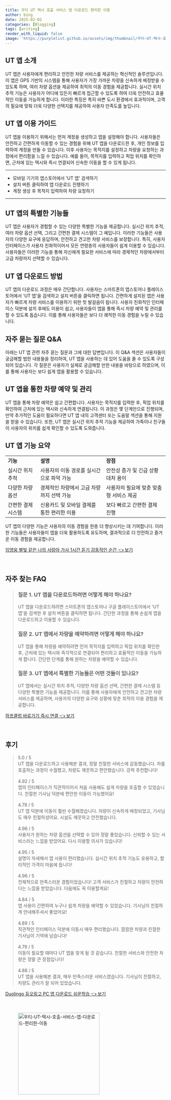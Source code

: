 ```yaml
---
title: 우티 UT 택시 호출 서비스 앱 다운로드 편리한 이동
author: bing
date: 2025-02-02
categories: [Blogging]
tags: [writing]
render_with_liquid: false
image: 'https://purplelist.github.io/assets/img/thumbnail/우티-UT-택시-호출-서비스-앱-다운로드-편리한-이동.webp'
---
```



<h2 id='UT앱소개'>UT 앱 소개</h2>

<p>UT 앱은 사용자에게 편리하고 안전한 차량 서비스를 제공하는 혁신적인 솔루션입니다. 이 앱은 GPS 기반의 시스템을 통해 사용자가 가장 가까운 차량을 신속하게 배정받을 수 있도록 하며, 여러 차량 옵션을 제공하여 최적의 이동 경험을 제공합니다. 실시간 위치 추적 기능은 사용자가 어디에 있든지 빠르게 접근할 수 있도록 하여 더욱 안전하고 효율적인 이동을 가능하게 합니다. 이러한 특징은 특히 바쁜 도시 환경에서 효과적이며, 고객의 필요에 맞춰 더욱 다양한 선택지를 제공하여 사용자 만족도를 높입니다.</p>

<h2 id='이용가이드'>UT 앱 이용 가이드</h2>

<p>UT 앱을 이용하기 위해서는 먼저 계정을 생성하고 앱을 설정해야 합니다. 사용자들은 안전하고 간편하게 이동할 수 있는 경험을 위해 UT 앱을 다운로드한 후, 개인 정보를 입력하여 계정을 만들 수 있습니다. 이후 사용자는 목적지를 설정하고 차량을 요청하는 과정에서 편리함을 느낄 수 있습니다. 예를 들어, 목적지를 입력하고 픽업 위치를 확인하면, 근처에 있는 택시와 즉시 연결되어 신속한 이동을 할 수 있게 됩니다.</p>

<hr />

<ul>
    <li>모바일 기기의 앱스토어에서 'UT 앱' 검색하기</li>
    <li>설치 버튼 클릭하여 앱 다운로드 진행하기</li>
    <li>계정 생성 후 목적지 입력하여 차량 요청하기</li>
</ul>

<hr />

<h2 id='특별한기능'>UT 앱의 특별한 기능들</h2>

<p>UT 앱은 사용자가 경험할 수 있는 다양한 특별한 기능을 제공합니다. 실시간 위치 추적, 여러 차량 옵션 선택, 그리고 간편한 결제 시스템이 그 예입니다. 이러한 기능들은 사용자의 다양한 요구에 응답하며, 안전하고 견고한 차량 서비스를 보장합니다. 특히, 사용자 인터페이스가 사용자 친화적이어서 모든 연령층의 사용자들이 쉽게 이용할 수 있습니다. 사용자들은 이러한 기능을 통해 자신에게 필요한 서비스에 따라 경제적인 차량에서부터 고급 차량까지 선택할 수 있습니다.</p>

<h2 id='다운로드방법'>UT 앱 다운로드 방법</h2>

<p>UT 앱의 다운로드 과정은 매우 간단합니다. 사용자는 스마트폰의 앱스토어나 플레이스토어에서 'UT 앱'을 검색하고 설치 버튼을 클릭하면 됩니다. 간편하게 설치된 앱은 사용자가 빠르게 차량 서비스를 이용하기 위한 첫 발걸음이 됩니다. 사용자 친화적인 인터페이스 덕분에 설치 후에도 이용이 쉽고, 사용자들이 앱을 통해 즉시 차량 예약 및 관리를 할 수 있도록 돕습니다. 이를 통해 사용자들은 보다 더 쾌적한 이동 경험을 누릴 수 있습니다.</p>

<h2 id='자주묻는질문'>자주 묻는 질문 Q&A</h2>

<p>아래는 UT 앱 관련 자주 묻는 질문과 그에 대한 답변입니다. 이 Q&A 섹션은 사용자들이 궁금해할 법한 내용들을 정리하여, UT 앱을 사용하는 데 있어 도움을 줄 수 있도록 구성되어 있습니다. 각 질문은 사용자가 실제로 궁금해할 만한 내용을 바탕으로 하였으며, 이를 통해 사용자는 보다 쉽게 앱을 활용할 수 있습니다.</p>

<h2 id='차량예약'>UT 앱을 통한 차량 예약 및 관리</h2>

<p>UT 앱을 통해 차량 예약은 쉽고 간편합니다. 사용자는 목적지를 입력한 후, 픽업 위치를 확인하여 근처에 있는 택시와 신속하게 연결됩니다. 이 과정은 몇 단계만으로 진행되며, 만약 추가적인 도움이 필요하다면 UT 앱 내의 고객센터 또는 도움말 섹션을 통해 지원을 받을 수 있습니다. 또한, UT 앱은 실시간 위치 추적 기능을 제공하여 가족이나 친구들이 사용자의 위치를 쉽게 확인할 수 있도록 도와줍니다.</p>

<h2 id='특징정리'>UT 앱 기능 요약</h2>

<table>
    <tr>
        <td><b>기능</b></td>
        <td><b>설명</b></td>
        <td><b>장점</b></td>
    </tr>
    <tr>
        <td>실시간 위치 추적</td>
        <td>사용자의 이동 경로를 실시간으로 파악 가능</td>
        <td>안전성 증가 및 긴급 상황 대처 용이</td>
    </tr>
    <tr>
        <td>다양한 차량 옵션</td>
        <td>경제적인 차량에서 고급 차량까지 선택 가능</td>
        <td>사용자의 필요에 맞춘 맞춤형 서비스 제공</td>
    </tr>
    <tr>
        <td>간편한 결제 시스템</td>
        <td>신용카드 및 모바일 결제를 통한 편리한 이용</td>
        <td>보다 빠르고 간편한 결제 진행</td>
    </tr>
</table>

<p>UT 앱의 다양한 기능은 사용자의 이동 경험을 한층 더 향상시키는 데 기여합니다. 이러한 기능들은 사용자들이 앱을 더욱 활용하도록 유도하며, 결과적으로 더 안전하고 즐거운 이동 경험을 제공합니다.</p>


<p><a class="click-button" title="임영웅 별빛 같은 나의 사랑아 가사 1시간 듣기 감동적인 순간" href="https://purplelist.github.io/posts/%EC%9E%84%EC%98%81%EC%9B%85-%EB%B3%84%EB%B9%9B-%EA%B0%99%EC%9D%80-%EB%82%98%EC%9D%98-%EC%82%AC%EB%9E%91%EC%95%84-%EA%B0%80%EC%82%AC-1%EC%8B%9C%EA%B0%84-%EB%93%A3%EA%B8%B0-%EA%B0%90%EB%8F%99%EC%A0%81%EC%9D%B8-%EC%88%9C%EA%B0%84/" rel="dofollow">임영웅 별빛 같은 나의 사랑아 가사 1시간 듣기 감동적인 순간 👈 보기</a></p><br>
<h2 id='자주_찾는_FAQ'>자주 찾는 FAQ</h2>
<div itemscope="" itemtype="https://schema.org/FAQPage"> 
<blockquote> 
<div itemscope="" itemprop="mainEntity" itemtype="https://schema.org/Question"> 
<h3 itemprop="name">질문 1. UT 앱을 다운로드하려면 어떻게 해야 하나요?</h3> 
<div itemscope="" itemprop="acceptedAnswer" itemtype="https://schema.org/Answer"> 
<span itemprop="text"> 
<p>UT 앱을 다운로드하려면 스마트폰의 앱스토어나 구글 플레이스토어에서 'UT 앱'을 검색한 후 설치 버튼을 클릭하면 됩니다. 간단한 과정을 통해 손쉽게 앱을 다운로드하고 이용할 수 있습니다.</p> 
</span> 
</div> 
</div> 
<div itemscope="" itemprop="mainEntity" itemtype="https://schema.org/Question"> 
<h3 itemprop="name">질문 2. UT 앱에서 차량을 예약하려면 어떻게 해야 하나요?</h3> 
<div itemscope="" itemprop="acceptedAnswer" itemtype="https://schema.org/Answer"> 
<span itemprop="text"> 
<p>UT 앱을 통해 차량을 예약하려면 먼저 목적지를 입력하고 픽업 위치를 확인한 후, 근처에 있는 택시와 즉각적으로 연결되어 편리하고 효율적인 이동을 가능하게 합니다. 간단한 단계를 통해 원하는 차량을 예약할 수 있습니다.</p> 
</span> 
</div> 
</div> 
<div itemscope="" itemprop="mainEntity" itemtype="https://schema.org/Question"> 
<h3 itemprop="name">질문 3. UT 앱에서 특별한 기능들은 어떤 것들이 있나요?</h3> 
<div itemscope="" itemprop="acceptedAnswer" itemtype="https://schema.org/Answer"> 
<span itemprop="text"> 
<p>UT 앱에서는 실시간 위치 추적, 다양한 차량 옵션 선택, 간편한 결제 시스템 등 다양한 특별한 기능을 제공합니다. 이를 통해 사용자에게 안전하고 견고한 차량 서비스를 제공하며, 사용자의 다양한 요구와 상황에 맞춘 최적의 이용 경험을 제공합니다.</p> 
</span> 
</div> 
</div> 
</blockquote> 
</div>
<p><a class="click-button" title="하프클럽 바로가기 즉시 연결" href="https://purplelist.github.io/posts/%ED%95%98%ED%94%84%ED%81%B4%EB%9F%BD-%EB%B0%94%EB%A1%9C%EA%B0%80%EA%B8%B0-%EC%A6%89%EC%8B%9C-%EC%97%B0%EA%B2%B0/" rel="dofollow">하프클럽 바로가기 즉시 연결 👈 보기</a></p><br>
<h2 id='후기'>후기</h2>
<div itemscope itemtype="https://schema.org/Product">
  <blockquote>
  <div itemprop="review" itemscope itemtype="https://schema.org/Review">
      <div itemprop="reviewRating" itemscope itemtype="https://schema.org/Rating"> <span itemprop="ratingValue">5.0</span> / <span itemprop="bestRating">5</span> </div>
      <span itemprop="reviewBody">UT 앱을 다운로드하고 사용해본 결과, 정말 친절한 서비스에 감동했습니다. 차를 호출하는 과정이 수월했고, 차량도 깨끗하고 편안했습니다. 강력 추천합니다!</span>
  </div>
  <br>
  <div itemprop="review" itemscope itemtype="https://schema.org/Review">
      <div itemprop="reviewRating" itemscope itemtype="https://schema.org/Rating"> <span itemprop="ratingValue">4.92</span> / <span itemprop="bestRating">5</span> </div>
      <span itemprop="reviewBody">앱의 인터페이스가 직관적이어서 처음 사용해도 쉽게 차량을 호출할 수 있었습니다. 친절한 기사님 덕분에 편안한 이동이 가능했어요!</span>
  </div>
  <br>
  <div itemprop="review" itemscope itemtype="https://schema.org/Review">
      <div itemprop="reviewRating" itemscope itemtype="https://schema.org/Rating"> <span itemprop="ratingValue">4.79</span> / <span itemprop="bestRating">5</span> </div>
      <span itemprop="reviewBody">UT 앱 덕분에 이동이 훨씬 수월해졌습니다. 차량이 신속하게 배정되었고, 기사님도 매우 친절하셨어요. 시설도 깨끗하고 안전했습니다.</span>
  </div>
  <br>
  <div itemprop="review" itemscope itemtype="https://schema.org/Review">
      <div itemprop="reviewRating" itemscope itemtype="https://schema.org/Rating"> <span itemprop="ratingValue">4.96</span> / <span itemprop="bestRating">5</span> </div>
      <span itemprop="reviewBody">사용자가 원하는 차량 옵션을 선택할 수 있어 정말 좋았습니다. 신뢰할 수 있는 서비스라는 느낌을 받았어요. 다시 이용할 의사가 있습니다!</span>
  </div>
  <br>
  <div itemprop="review" itemscope itemtype="https://schema.org/Review">
      <div itemprop="reviewRating" itemscope itemtype="https://schema.org/Rating"> <span itemprop="ratingValue">4.95</span> / <span itemprop="bestRating">5</span> </div>
      <span itemprop="reviewBody">설명이 자세해서 앱 사용이 편리했습니다. 실시간 위치 추적 기능도 유용하고, 합리적인 가격이 마음에 듭니다!</span>
  </div>
  <br>
  <div itemprop="review" itemscope itemtype="https://schema.org/Review">
      <div itemprop="reviewRating" itemscope itemtype="https://schema.org/Rating"> <span itemprop="ratingValue">4.96</span> / <span itemprop="bestRating">5</span> </div>
      <span itemprop="reviewBody">전체적으로 만족스러운 경험이었습니다! 고객 서비스가 친절하고 차량이 안전하다는 느낌을 받았습니다. 다음에도 꼭 이용할게요!</span>
  </div>
  <br>
  <div itemprop="review" itemscope itemtype="https://schema.org/Review">
      <div itemprop="reviewRating" itemscope itemtype="https://schema.org/Rating"> <span itemprop="ratingValue">4.84</span> / <span itemprop="bestRating">5</span> </div>
      <span itemprop="reviewBody">앱 사용이 간편하여 누구나 쉽게 차량을 예약할 수 있었습니다. 기사님이 친절하게 안내해주셔서 좋았어요!</span>
  </div>
  <br>
  <div itemprop="review" itemscope itemtype="https://schema.org/Review">
      <div itemprop="reviewRating" itemscope itemtype="https://schema.org/Rating"> <span itemprop="ratingValue">4.89</span> / <span itemprop="bestRating">5</span> </div>
      <span itemprop="reviewBody">직관적인 인터페이스 덕분에 이동시 매우 편리했습니다. 깔끔한 차량과 친절한 기사님이 기억에 남습니다!</span>
  </div>
  <br>
  <div itemprop="review" itemscope itemtype="https://schema.org/Review">
      <div itemprop="reviewRating" itemscope itemtype="https://schema.org/Rating"> <span itemprop="ratingValue">4.79</span> / <span itemprop="bestRating">5</span> </div>
      <span itemprop="reviewBody">이동이 필요할 때마다 UT 앱을 찾게 될 것 같습니다. 친절한 서비스와 안전한 차량은 정말 큰 장점입니다!</span>
  </div>
  <br>
  <div itemprop="review" itemscope itemtype="https://schema.org/Review">
      <div itemprop="reviewRating" itemscope itemtype="https://schema.org/Rating"> <span itemprop="ratingValue">4.88</span> / <span itemprop="bestRating">5</span> </div>
      <span itemprop="reviewBody">UT 앱을 사용해본 결과, 매우 만족스러운 서비스였습니다. 기사님이 친절하고, 차량도 관리가 잘 되어 있었습니다.</span>
  </div>
  </blockquote>
</div>
<p><a class="click-button" title="Duolingo 듀오링고 PC 앱 다운로드 쉬운학습" href="https://purplelist.github.io/posts/Duolingo-%EB%93%80%EC%98%A4%EB%A7%81%EA%B3%A0-PC-%EC%95%B1-%EB%8B%A4%EC%9A%B4%EB%A1%9C%EB%93%9C-%EC%89%AC%EC%9A%B4%ED%95%99%EC%8A%B5/" rel="dofollow">Duolingo 듀오링고 PC 앱 다운로드 쉬운학습 👈 보기</a></p><br>
<figure class="image"><img src="https://purplelist.github.io/assets/img/thumbnail/우티-UT-택시-호출-서비스-앱-다운로드-편리한-이동.webp" alt="우티-UT-택시-호출-서비스-앱-다운로드-편리한-이동" width="256" height="256"></figure>